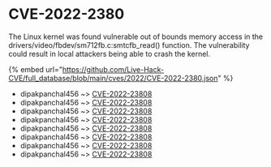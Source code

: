# CVE-2022-2380

The Linux kernel was found vulnerable out of bounds memory access in the drivers/video/fbdev/sm712fb.c:smtcfb_read() function. The vulnerability could result in local attackers being able to crash the kernel.

{% embed url="https://github.com/Live-Hack-CVE/full_database/blob/main/cves/2022/CVE-2022-2380.json" %}


* dipakpanchal456 ~> [CVE-2022-23808](https://www.alice-snow.ru/2022/database/cve-2022-2380/cve-2022-23808-dipakpanchal456)
* dipakpanchal456 ~> [CVE-2022-23808](https://www.alice-snow.ru/2022/database/cve-2022-2380/cve-2022-23808-dipakpanchal456)
* dipakpanchal456 ~> [CVE-2022-23808](https://www.alice-snow.ru/2022/database/cve-2022-2380/cve-2022-23808-dipakpanchal456)
* dipakpanchal456 ~> [CVE-2022-23808](https://www.alice-snow.ru/2022/database/cve-2022-2380/cve-2022-23808-dipakpanchal456)
* dipakpanchal456 ~> [CVE-2022-23808](https://www.alice-snow.ru/2022/database/cve-2022-2380/cve-2022-23808-dipakpanchal456)
* dipakpanchal456 ~> [CVE-2022-23808](https://www.alice-snow.ru/2022/database/cve-2022-2380/cve-2022-23808-dipakpanchal456)
* dipakpanchal456 ~> [CVE-2022-23808](https://www.alice-snow.ru/2022/database/cve-2022-2380/cve-2022-23808-dipakpanchal456)
* dipakpanchal456 ~> [CVE-2022-23808](https://www.alice-snow.ru/2022/database/cve-2022-2380/cve-2022-23808-dipakpanchal456)
